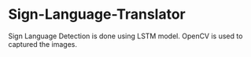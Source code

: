# Sign-Language-Translator
Sign Language Detection is done using LSTM model. OpenCV is used to captured the images.
